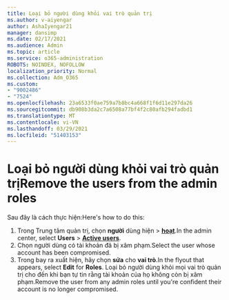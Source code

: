```yaml
---
title: Loại bỏ người dùng khỏi vai trò quản trị
ms.author: v-aiyengar
author: AshaIyengar21
manager: dansimp
ms.date: 02/17/2021
ms.audience: Admin
ms.topic: article
ms.service: o365-administration
ROBOTS: NOINDEX, NOFOLLOW
localization_priority: Normal
ms.collection: Adm_O365
ms.custom:
- "9002486"
- "7524"
ms.openlocfilehash: 23a6533f0ae759a7b8bc4a668f1f6d11e297da26
ms.sourcegitcommit: db908b3da2c7a6508a77bf4f2c80afb294fadbd1
ms.translationtype: MT
ms.contentlocale: vi-VN
ms.lasthandoff: 03/29/2021
ms.locfileid: "51403153"
---
```

# <a name="remove-the-users-from-the-admin-roles"></a><span data-ttu-id="a937a-102">Loại bỏ người dùng khỏi vai trò quản trị</span><span class="sxs-lookup"><span data-stu-id="a937a-102">Remove the users from the admin roles</span></span>

<span data-ttu-id="a937a-103">Sau đây là cách thực hiện:</span><span class="sxs-lookup"><span data-stu-id="a937a-103">Here's how to do this:</span></span>

1. <span data-ttu-id="a937a-104">Trong Trung tâm quản trị, chọn **người** dùng hiện  >  [**hoạt**](https://go.microsoft.com/fwlink/p/?linkid=834822).</span><span class="sxs-lookup"><span data-stu-id="a937a-104">In the admin center, select **Users** > [**Active users**](https://go.microsoft.com/fwlink/p/?linkid=834822).</span></span>
1. <span data-ttu-id="a937a-105">Chọn người dùng có tài khoản đã bị xâm phạm.</span><span class="sxs-lookup"><span data-stu-id="a937a-105">Select the user whose account has been compromised.</span></span>
1. <span data-ttu-id="a937a-106">Trong bay ra xuất hiện, hãy chọn **sửa** cho **vai trò**.</span><span class="sxs-lookup"><span data-stu-id="a937a-106">In the flyout that appears, select **Edit** for **Roles**.</span></span> <span data-ttu-id="a937a-107">Loại bỏ người dùng khỏi mọi vai trò quản trị cho đến khi bạn tự tin rằng tài khoản của họ không còn bị xâm phạm.</span><span class="sxs-lookup"><span data-stu-id="a937a-107">Remove the user from any admin roles until you're confident their account is no longer compromised.</span></span>


